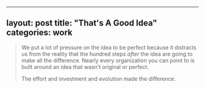 
---
layout: post
title: "That's A Good Idea" 
categories: work
---

> We put a lot of pressure on the idea to be perfect because it
> distracts us from the reality that the hundred steps  _after_  the
> idea are going to make all the difference. 
> Nearly every organization
>you can point to is built around an idea that wasn’t original or
> perfect.
> 
> The effort and investment and evolution made the difference.

<!--stackedit_data:
eyJoaXN0b3J5IjpbLTk5OTgzODQ3OF19
-->